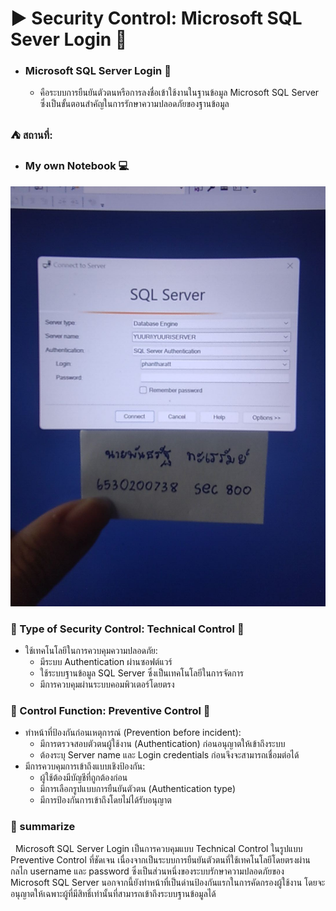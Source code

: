 # ▶️ Security Control: Microsoft SQL Sever Login  🌌
 - ### Microsoft SQL Server Login 🔏
   - คือระบบการยืนยันตัวตนหรือการลงชื่อเข้าใช้งานในฐานข้อมูล Microsoft SQL Server ซึ่งเป็นขั้นตอนสำคัญในการรักษาความปลอดภัยของฐานข้อมูล
### ⛺ สถานที่: 
 - ### My own Notebook :computer:

<img src="/images/sqlseverloginpage.jpg" width="555" />

### 🔷 Type of Security Control: Technical Control 🔷
 - ใช้เทคโนโลยีในการควบคุมความปลอดภัย:
   - มีระบบ Authentication ผ่านซอฟต์แวร์
   - ใช้ระบบฐานข้อมูล SQL Server ซึ่งเป็นเทคโนโลยีในการจัดการ
   - มีการควบคุมผ่านระบบคอมพิวเตอร์โดยตรง

###  🔶 Control Function: Preventive Control 🔶
 - ทำหน้าที่ป้องกันก่อนเหตุการณ์ (Prevention before incident):
   - มีการตรวจสอบตัวตนผู้ใช้งาน (Authentication) ก่อนอนุญาตให้เข้าถึงระบบ
   - ต้องระบุ Server name และ Login credentials ก่อนจึงจะสามารถเชื่อมต่อได้
 - มีการควบคุมการเข้าถึงแบบเชิงป้องกัน:
   - ผู้ใช้ต้องมีบัญชีที่ถูกต้องก่อน
   - มีการเลือกรูปแบบการยืนยันตัวตน (Authentication type)
   - มีการป้องกันการเข้าถึงโดยไม่ได้รับอนุญาต

### 🔦 summarize
&nbsp;  Microsoft SQL Server Login เป็นการควบคุมแบบ Technical Control ในรูปแบบ Preventive Control ที่ชัดเจน เนื่องจากเป็นระบบการยืนยันตัวตนที่ใช้เทคโนโลยีโดยตรงผ่านกลไก username และ password ซึ่งเป็นส่วนหนึ่งของระบบรักษาความปลอดภัยของ Microsoft SQL Server นอกจากนี้ยังทำหน้าที่เป็นด่านป้องกันแรกในการคัดกรองผู้ใช้งาน โดยจะอนุญาตให้เฉพาะผู้ที่มีสิทธิ์เท่านั้นที่สามารถเข้าถึงระบบฐานข้อมูลได้
  
